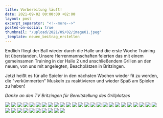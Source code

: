 ```yaml
---
title: Vorbereitung läuft!
date: 2021-09-02 00:00:00 +02:00
layout: post
excerpt_separator: "<!--more-->"
posted-on-social: true
thumbnail: "/upload/2021/09/02/image01.jpeg"
_template: neuen_beitrag_erstellen
---
```


Endlich fliegt der Ball wieder durch die Halle und die erste Woche Training ist überstanden. Unsere Herrenmannschaften feierten das mit einem gemeinsamen Training in der Halle 2 und anschließendem Grillen an den neuen, von uns mit angelegten, Beachplätzen in Britzingen.

Jetzt heißt es für alle Spieler in den nächsten Wochen wieder fit zu werden, die "verkümmerten" Muskeln zu reaktivieren und wieder Spaß am Spielen zu haben!

_Danke an den TV Britzingen für Bereitstellung des Grillplatzes_

_![](/upload/2021/09/02/image02.jpeg)_
_![](/upload/2021/09/02/image03.jpeg)_
_![](/upload/2021/09/02/image04.jpeg)_
_![](/upload/2021/09/02/image05.jpeg)_
_![](/upload/2021/09/02/image06.jpeg)_
_![](/upload/2021/09/02/image07.jpeg)_
_![](/upload/2021/09/02/image08.jpeg)_
_![](/upload/2021/09/02/image09.jpeg)_
_![](/upload/2021/09/02/image10.jpeg)_
_![](/upload/2021/09/02/image11.jpeg)_
_![](/upload/2021/09/02/image12.jpeg)_
_![](/upload/2021/09/02/image13.jpeg)_
_![](/upload/2021/09/02/image14.jpeg)_
_![](/upload/2021/09/02/image15.jpeg)_
_![](/upload/2021/09/02/image16.jpeg)_
_![](/upload/2021/09/02/image17.jpeg)_
_![](/upload/2021/09/02/image18.jpeg)_
_![](/upload/2021/09/02/image19.jpeg)_
_![](/upload/2021/09/02/image20.jpeg)_
_![](/upload/2021/09/02/image21.jpeg)_
_![](/upload/2021/09/02/image22.jpeg)_
_![](/upload/2021/09/02/image23.jpeg)_
_![](/upload/2021/09/02/image24.jpeg)_
_![](/upload/2021/09/02/image25.jpeg)_
_![](/upload/2021/09/02/image26.jpeg)_
_![](/upload/2021/09/02/image27.jpeg)_
_![](/upload/2021/09/02/image28.jpeg)_
_![](/upload/2021/09/02/image29.jpeg)_
_![](/upload/2021/09/02/image30.jpeg)_
_![](/upload/2021/09/02/image31.jpeg)_
_![](/upload/2021/09/02/image32.jpeg)_
_![](/upload/2021/09/02/image33.jpeg)_
_![](/upload/2021/09/02/image34.jpeg)_
_![](/upload/2021/09/02/image35.jpeg)_
_![](/upload/2021/09/02/image36.jpeg)_
